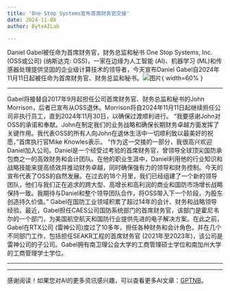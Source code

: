 ```yaml
---
title: 'One Stop Systems宣布首席财务官交接'
date: 2024-11-08
author: ByteAILab

---
```


Daniel Gabel被任命为首席财务官，财务总监和秘书
One Stop Systems, Inc. (OSS或公司) (纳斯达克: OSS)，一家在边缘为人工智能 (AI)、机器学习 (ML)和传感器处理提供坚固的企业级计算技术的领导者，今天宣布Daniel Gabel自2024年11月11日起被任命为首席财务官、财务总监和秘书。![图片](https://ai-techpark.com/wp-content/uploads/2024/11/One-Stop-960x540.jpg){ width=60% }

---
Gabel将接替自2017年9月起担任公司首席财务官、财务总监和秘书的John Morrison，后者已宣布从OSS退休。Morrison将自2024年11月11日起继续担任公司非执行员工，直到2024年11月30日，以确保过渡顺利进行。
“我要感谢John对OSS的承诺和奉献。John在制定我们的业务战略和确保长期财务卓越方面发挥了关键作用。我代表OSS的所有人向John在退休生活中一切顺利致以最美好的祝愿，”首席执行官Mike Knowles表示。
“作为这一交接的一部分，我很高兴欢迎Daniel加入公司。Daniel是一个经受过考验的首席财务官，曾领导全球顶尖国防承包商之一的高效财务和会计团队。在他的职业生涯中，Daniel利用他的行业知识和战略技能来提高绩效并推动财务卓越，同时确保强有力的领导和财务控制。今天的宣布代表了OSS的自然发展。在过去的18个月里，我们已经组建了一个新的领导团队，他们与我们正在追求的跨大型、高增长和高利润的商业和国防市场增长战略保持一致。我期待与Daniel和整个领导团队合作，将OSS带入下一个阶段，为股东创造持久价值。”
Gabel在国防工业领域积累了超过14年的会计、财务和战略领导经验。最近，Gabel担任CAES公司国防系统部门的首席财务官，该部门是霍尼韦尔的一个部门，为美国航空航天和国防行业提供先进的电子解决方案。在此之前，Gabel在RTX公司 (雷神公司)度过了10多年，担任各种财务和会计角色，并在几个不同部门工作，包括担任SEAKR工程的首席财务官 (2021年至2023年)，该公司是雷神公司的子公司。Gabel拥有南卫理公会大学的工商管理硕士学位和南加州大学的工商管理学士学位。


---
---
感谢阅读！如果您对AI的更多资讯感兴趣，可以查看更多AI文章：[GPTNB](https://gptnb.com)。